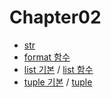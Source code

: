 # Chapter02

* [str](https://docs.python.org/3.6/library/stdtypes.html#text-sequence-type-str)
* [format 함수](https://docs.python.org/3/library/string.html#string.Formatter)
* [list 기본](https://docs.python.org/3.6/library/stdtypes.html#lists) / [list 함수](https://docs.python.org/3/tutorial/datastructures.html)
* [tuple 기본](https://docs.python.org/3.6/library/stdtypes.html#tuples) / [tuple ](https://docs.python.org/3/tutorial/datastructures.html#tut-tuples)
